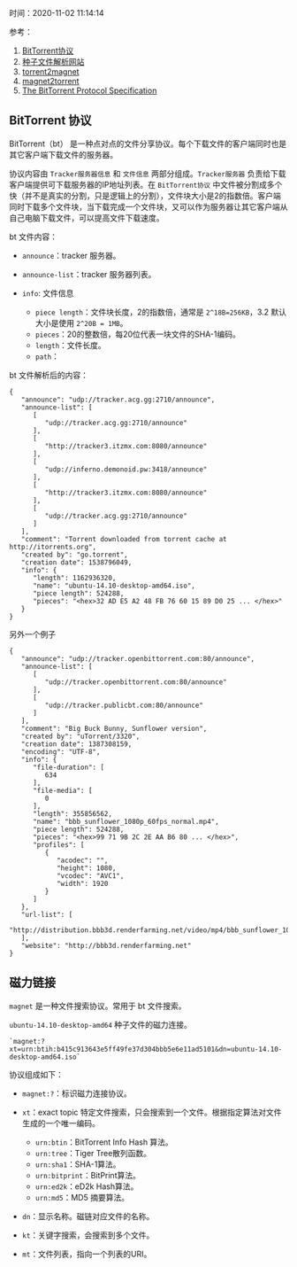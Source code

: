 时间：2020-11-02 11:14:14

参考：

1. [BitTorrent协议](https://zh.wikipedia.org/wiki/BitTorrent_(%E5%8D%8F%E8%AE%AE))
2. [种子文件解析网站](https://chocobo1.github.io/bencode_online/)
3. [torrent2magnet](http://torrent2magnet.com/)
4. [magnet2torrent](http://magnet2torrent.com/)
5. [The BitTorrent Protocol Specification](http://www.bittorrent.org/beps/bep_0003.html)

## BitTorrent 协议

BitTorrent（bt） 是一种点对点的文件分享协议。每个下载文件的客户端同时也是其它客户端下载文件的服务器。

协议内容由 `Tracker服务器信息` 和  `文件信息` 两部分组成。`Tracker服务器` 负责给下载客户端提供可下载服务器的IP地址列表。在 `BitTorrent协议` 中文件被分割成多个快（并不是真实的分割，只是逻辑上的分割），文件块大小是2的指数倍。客户端同时下载多个文件块，当下载完成一个文件块，又可以作为服务器让其它客户端从自己电脑下载文件，可以提高文件下载速度。

bt 文件内容：

* `announce`：tracker 服务器。
* `announce-list`：tracker 服务器列表。
* `info`: 文件信息

    * `piece length`：文件块长度，2的指数倍，通常是 `2^18B=256KB`，3.2 默认大小是使用 `2^20B = 1MB`。
    * `pieces`：20的整数倍，每20位代表一块文件的SHA-1编码。
    * `length`：文件长度。
    * `path`：

bt 文件解析后的内容：

```
{
   "announce": "udp://tracker.acg.gg:2710/announce",
   "announce-list": [
      [
         "udp://tracker.acg.gg:2710/announce"
      ],
      [
         "http://tracker3.itzmx.com:8080/announce"
      ],
      [
         "udp://inferno.demonoid.pw:3418/announce"
      ],
      [
         "http://tracker3.itzmx.com:8080/announce"
      ],
      [
         "udp://tracker.acg.gg:2710/announce"
      ]
   ],
   "comment": "Torrent downloaded from torrent cache at http://itorrents.org",
   "created by": "go.torrent",
   "creation date": 1538796049,
   "info": {
      "length": 1162936320,
      "name": "ubuntu-14.10-desktop-amd64.iso",
      "piece length": 524288,
      "pieces": "<hex>32 AD E5 A2 48 FB 76 60 15 89 D0 25 ... </hex>"
   }
}
```

另外一个例子

```
{
   "announce": "udp://tracker.openbittorrent.com:80/announce",
   "announce-list": [
      [
         "udp://tracker.openbittorrent.com:80/announce"
      ],
      [
         "udp://tracker.publicbt.com:80/announce"
      ]
   ],
   "comment": "Big Buck Bunny, Sunflower version",
   "created by": "uTorrent/3320",
   "creation date": 1387308159,
   "encoding": "UTF-8",
   "info": {
      "file-duration": [
         634
      ],
      "file-media": [
         0
      ],
      "length": 355856562,
      "name": "bbb_sunflower_1080p_60fps_normal.mp4",
      "piece length": 524288,
      "pieces": "<hex>99 71 9B 2C 2E AA B6 80 ... </hex>",
      "profiles": [
         {
            "acodec": "",
            "height": 1080,
            "vcodec": "AVC1",
            "width": 1920
         }
      ]
   },
   "url-list": [
      "http://distribution.bbb3d.renderfarming.net/video/mp4/bbb_sunflower_1080p_60fps_normal.mp4"
   ],
   "website": "http://bbb3d.renderfarming.net"
}

```


## 磁力链接

`magnet` 是一种文件搜索协议。常用于 bt 文件搜索。

`ubuntu-14.10-desktop-amd64` 种子文件的磁力连接。

```
`magnet:?xt=urn:btih:b415c913643e5ff49fe37d304bbb5e6e11ad5101&dn=ubuntu-14.10-desktop-amd64.iso`
```

协议组成如下：

* `magnet:?`：标识磁力连接协议。
* `xt`：exact topic 特定文件搜索，只会搜索到一个文件。根据指定算法对文件生成的一个唯一编码。

    * `urn:btin`：BitTorrent Info Hash 算法。
    * `urn:tree`：Tiger Tree散列函数。
    * `urn:sha1`：SHA-1算法。
    * `urn:bitprint`：BitPrint算法。
    * `urn:ed2k`：eD2k Hash算法。
    * `urn:md5`：MD5 摘要算法。

* `dn`：显示名称。磁链对应文件的名称。
* `kt`：关键字搜索，会搜索到多个文件。
* `mt`：文件列表，指向一个列表的URI。
